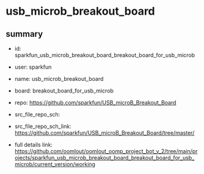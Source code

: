 # usb_microb_breakout_board
 
## summary 
* id: sparkfun_usb_microb_breakout_board_breakout_board_for_usb_microb
* user: sparkfun
* name: usb_microb_breakout_board
* board: breakout_board_for_usb_microb
* repo: https://github.com/sparkfun/USB_microB_Breakout_Board



* src_file_repo_sch: 
* src_file_repo_sch_link: https://github.com/sparkfun/USB_microB_Breakout_Board/tree/master/
* full details link: https://github.com/oomlout/oomlout_oomp_project_bot_v_2/tree/main/projects/sparkfun_usb_microb_breakout_board_breakout_board_for_usb_microb/current_version/working  







